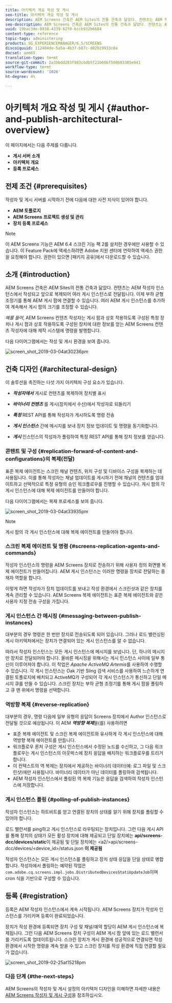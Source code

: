 ```yaml
---
title: 아키텍처 개요 작성 및 게시
seo-title: 아키텍처 개요 작성 및 게시
description: AEM Screens 건축은 AEM Sites의 전통 건축과 닮았다. 컨텐츠는 AEM 작성자 인스턴스에서 작성되고 앞으로 복제되어 여러 게시 인스턴스로 전달됩니다. 작성 및 아키텍처 개요에 대한 자세한 내용을 살펴보려면 이 페이지를 따르십시오.
seo-description: AEM Screens 건축은 AEM Sites의 전통 건축과 닮았다. 컨텐츠는 AEM 작성자 인스턴스에서 작성되고 앞으로 복제되어 여러 게시 인스턴스로 전달됩니다. 작성 및 아키텍처 개요에 대한 자세한 내용을 살펴보려면 이 페이지를 따르십시오.
uuid: 19bac3de-8938-4339-82f0-6ccb932b6684
content-type: reference
topic-tags: administering
products: SG_EXPERIENCEMANAGER/6.5/SCREENS
discoiquuid: 112404de-5a5a-4b37-b87c-d02029933c8a
docset: aem65
translation-type: tm+mt
source-git-commit: 2a3bbdd283f983cbdb5f21b606f508603385e041
workflow-type: tm+mt
source-wordcount: '1026'
ht-degree: 4%

---
```



# 아키텍처 개요 작성 및 게시 {#author-and-publish-architectural-overview}

이 페이지에서는 다음 주제를 다룹니다.

* **게시 서버 소개**
* **아키텍처 개요**
* **등록 프로세스**

## 전제 조건 {#prerequisites}

작성자 및 게시 서버를 시작하기 전에 다음에 대한 사전 지식이 있어야 합니다.

* **AEM 토폴로지**
* **AEM Screens 프로젝트 생성 및 관리**
* **장치 등록 프로세스**

>[!NOTE]
>
>이 AEM Screens 기능은 AEM 6.4 스크린 기능 팩 2를 설치한 경우에만 사용할 수 있습니다. 이 Feature Pack에 액세스하려면 Adobe 지원 센터에 연락하여 액세스 권한을 요청해야 합니다. 권한이 있으면 [패키지 공유]에서 다운로드할 수 있습니다.

## 소개 {#introduction}

AEM Screens 건축은 AEM Sites의 전통 건축과 닮았다. 컨텐츠는 AEM 작성자 인스턴스에서 작성되고 앞으로 복제되어 여러 게시 인스턴스로 전달됩니다. 이제 부하 균형 조정기를 통해 AEM 게시 팜에 연결할 수 있습니다. 여러 AEM 게시 인스턴스를 추가하여 계속해서 게시 팜의 크기를 조정할 수 있습니다.

*예를 들어*, AEM Screens 컨텐츠 작성자는 게시 팜과 상호 작용하도록 구성된 특정 장치나 게시 팜과 상호 작용하도록 구성된 장치에 대한 정보를 얻는 AEM Screens 컨텐츠 작성자에 대해 제작 시스템에 명령을 발행합니다.

다음 다이어그램에서는 작성 및 게시 환경을 보여 줍니다.

![screen_shot_2019-03-04at30236pm](assets/screen_shot_2019-03-04at30236pm.png)

## 건축 디자인 {#architectural-design}

이 솔루션을 촉진하는 다섯 가지 아키텍처 구성 요소가 있습니다.

* ***작성자에서*** 게시로 컨텐츠를 복제하여 장치별 표시

* ***바이너리 컨텐츠*** 를 게시(장치에서 수신)에서 작성자로 되돌리기
* ***특정*** REST API를 통해 작성자가 게시하도록 명령 전송
* ***게시 인스턴스*** 간에 메시지를 보내 장치 정보 업데이트 및 명령을 동기화합니다.
* ***게시*** 인스턴스의 작성자가 폴링하여 특정 REST API를 통해 장치 정보를 얻습니다.

### 콘텐트 및 구성 {#replication-forward-of-content-and-configurations}의 복제(전달)

표준 복제 에이전트는 스크린 채널 컨텐츠, 위치 구성 및 디바이스 구성을 복제하는 데 사용됩니다. 이를 통해 작성자는 채널 업데이트를 게시하기 전에 채널의 컨텐츠를 업데이트하고 선택적으로 특정 유형의 승인 워크플로우를 진행할 수 있습니다. 게시 팜의 각 게시 인스턴스에 대해 복제 에이전트를 만들어야 합니다.

다음 다이어그램에서는 복제 프로세스를 보여 줍니다.

![screen_shot_2019-03-04at33935pm](assets/screen_shot_2019-03-04at33935pm.png)

>[!NOTE]
>
>게시 팜의 각 게시 인스턴스에 대해 복제 에이전트를 만들어야 합니다.

### 스크린 복제 에이전트 및 명령 {#screens-replication-agents-and-commands}

작성자 인스턴스의 명령을 AEM Screens 장치로 전송하기 위해 사용자 정의 화면별 복제 에이전트가 만들어집니다. AEM 게시 인스턴스는 이러한 명령을 장치로 전달하는 중재자 역할을 합니다.

이렇게 하면 작성자가 장치 업데이트를 보내고 작성 환경에서 스크린샷과 같은 장치를 계속 관리할 수 있습니다. AEM Screens 복제 에이전트는 표준 복제 에이전트와 같은 사용자 지정 전송 구성을 가집니다.

### 게시 인스턴스 간 메시징 {#messaging-between-publish-instances}

대부분의 경우 명령은 한 번만 장치로 전송되도록 되어 있습니다. 그러나 로드 밸런싱된 게시 아키텍처에서는 장치가 연결되어 있는 게시 인스턴스를 알 수 없습니다.

따라서 작성자 인스턴스는 모든 게시 인스턴스에 메시지를 보냅니다. 단, 하나의 메시지만 장치로 전달되어야 합니다. 올바른 메시징을 위해서는 게시 인스턴스 사이에 일부 통신이 이루어져야 합니다. 이 작업은 *Apache ActiveMQ Artemis*&#x200B;를 사용하여 수행할 수 있습니다. 각 게시 인스턴스는 Oak 기반 Sling 검색 서비스를 사용하여 느슨하게 연결된 토폴로지에 배치되고 ActiveMQ가 구성되어 각 게시 인스턴스가 통신하고 단일 메시지 큐를 만들 수 있습니다. 스크린 장치는 부하 균형 조정기를 통해 게시 팜을 폴링하고 큐 맨 위에서 명령을 선택합니다.

### 역방향 복제 {#reverse-replication}

대부분의 경우, 명령 다음에 일부 유형의 응답이 Screens 장치에서 Author 인스턴스로 전달될 것으로 예상됩니다. 이 AEM ***역방향 복제***&#x200B;을(를) 사용하려면

* 표준 복제 에이전트 및 스크린 복제 에이전트와 유사하게 각 게시 인스턴스에 대해 역방향 복제 에이전트를 만듭니다.
* 워크플로우 론처 구성은 게시 인스턴스에서 수정된 노드를 수신하고, 그 다음 워크플로우는 게시 인스턴스의 아웃박스에 장치 응답을 배치하는 워크플로우를 트리거합니다.
* 이 컨텍스트의 역 복제는 장치에서 제공하는 바이너리 데이터(예: 로그 파일 및 스크린샷)에만 사용됩니다. 바이너리 데이터가 아닌 데이터를 폴링하여 검색됩니다.
* AEM 작성자 인스턴스에서 폴링된 역 복제 기능은 응답을 검색하여 작성자 인스턴스에 저장합니다.

### 게시 인스턴스 폴링 {#polling-of-publish-instances}

작성자 인스턴스는 하트비트를 얻고 연결된 장치의 상태를 알기 위해 장치를 폴링할 수 있어야 합니다.

로드 밸런서를 ping하고 게시 인스턴스로 라우팅되는 장치입니다. 그런 다음 게시 API를 통해 장치의 상태가 모든 활성 장치에 대해 제공되고 단일 장치에는 **api/screens-dcc/devices/static**&#x200B;이 제공됨 및 단일 장치에는 &lt;a2/>api/screens-dcc/devices/&lt;device_id>/status.json **이 제공됨**

작성자 인스턴스는 모든 게시 인스턴스를 폴링하고 장치 상태 응답을 단일 상태로 병합합니다. 작성자에서 폴링하는 예약된 작업은 `com.adobe.cq.screens.impl.jobs.DistributedDevicesStatiUpdateJob`이며 cron 식을 기반으로 구성할 수 있습니다.

## 등록 {#registration}

등록은 AEM 작성자 인스턴스에서 계속 시작됩니다. AEM Screens 장치가 작성자 인스턴스를 가리키며 등록이 완료되었습니다.

장치가 작성 환경에 등록되면 장치 구성 및 채널/예약 할당이 AEM 게시 인스턴스에 복제됩니다. 그런 다음 AEM Screens 장치 구성이 AEM 게시 팜 앞에 있는 로드 밸런서를 가리키도록 업데이트됩니다. 스크린 장치가 게시 환경에 성공적으로 연결되면 작성 환경에서 시작한 명령을 계속 받을 수 있고 스크린 장치를 작성 환경에 직접 연결할 필요가 없습니다.

![screen_shot_2019-02-25at15218pm](assets/screen_shot_2019-02-25at15218pm.png)

### 다음 단계 {#the-next-steps}

AEM Screens의 작성자 및 게시 설정의 아키텍처 디자인을 이해하면 자세한 내용은 [AEM Screens 작성자 및 게시 구성](author-and-publish.md)을 참조하십시오.
